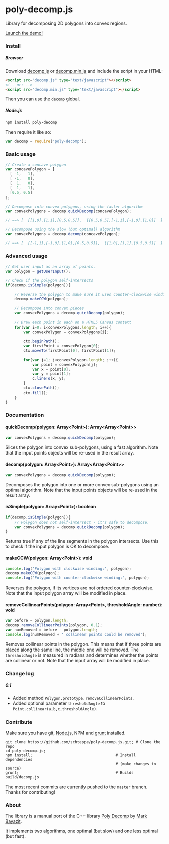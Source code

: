 poly-decomp.js
==============

Library for decomposing 2D polygons into convex regions.

[Launch the demo!](http://schteppe.github.io/poly-decomp.js/)

### Install
##### Browser
Download [decomp.js](build/decomp.js) or [decomp.min.js](build/decomp.min.js) and include the script in your HTML:
```html
<script src="decomp.js" type="text/javascript"></script>
<!-- or: -->
<script src="decomp.min.js" type="text/javascript"></script>
```

Then you can use the ```decomp``` global.

##### Node.js
```
npm install poly-decomp
```

Then require it like so:

```js
var decomp = require('poly-decomp');
```

### Basic usage
```js
// Create a concave polygon
var concavePolygon = [
  [ -1,   1],
  [ -1,   0],
  [  1,   0],
  [  1,   1],
  [0.5, 0.5]
];

// Decompose into convex polygons, using the faster algorithm
var convexPolygons = decomp.quickDecomp(concavePolygon);

// ==> [  [[1,0],[1,1],[0.5,0.5]],  [[0.5,0.5],[-1,1],[-1,0],[1,0]]  ]

// Decompose using the slow (but optimal) algorithm
var convexPolygons = decomp.decomp(concavePolygon);

// ==> [  [[-1,1],[-1,0],[1,0],[0.5,0.5]],  [[1,0],[1,1],[0.5,0.5]]  ]
```

### Advanced usage
```js
// Get user input as an array of points.
var polygon = getUserInput();

// Check if the polygon self-intersects
if(decomp.isSimple(polygon)){
    
    // Reverse the polygon to make sure it uses counter-clockwise winding
    decomp.makeCCW(polygon);
    
    // Decompose into convex pieces
    var convexPolygons = decomp.quickDecomp(polygon);
    
    // Draw each point in each on a HTML5 Canvas context
    for(var i=0; i<convexPolygons.length; i++){
        var convexPolygon = convexPolygons[i];
        
        ctx.beginPath();
        var firstPoint = convexPolygon[0];
        ctx.moveTo(firstPoint[0], firstPoint[1]);
        
        for(var j=1; j<convexPolygon.length; j++){
            var point = convexPolygon[j];
            var x = point[0];
            var y = point[1];
            c.lineTo(x, y);
        }
        ctx.closePath();
        ctx.fill();
    }
}
```

### Documentation

#### quickDecomp(polygon: Array&lt;Point&gt;): Array&lt;Array&lt;Point&gt;&gt;

```js
var convexPolygons = decomp.quickDecomp(polygon);
```

Slices the polygon into convex sub-polygons, using a fast algorithm. Note that the input points objects will be re-used in the result array.

#### decomp(polygon: Array&lt;Point&gt;): Array&lt;Array&lt;Point&gt;&gt;

```js
var convexPolygons = decomp.quickDecomp(polygon);
```

Decomposes the polygon into one or more convex sub-polygons using an optimal algorithm. Note that the input points objects will be re-used in the result array.

#### isSimple(polygon: Array&lt;Point&gt;): boolean

```js
if(decomp.isSimple(polygon)){
    // Polygon does not self-intersect - it's safe to decompose.
    var convexPolygons = decomp.quickDecomp(polygon);
}
```

Returns true if any of the line segments in the polygon intersects. Use this to check if the input polygon is OK to decompose.

#### makeCCW(polygon: Array&lt;Point&gt;): void

```js
console.log('Polygon with clockwise winding:', polygon);
decomp.makeCCW(polygon);
console.log('Polygon with counter-clockwise winding:', polygon);
```

Reverses the polygon, if its vertices are not ordered counter-clockwise. Note that the input polygon array will be modified in place.

#### removeCollinearPoints(polygon: Array&lt;Point&gt;, thresholdAngle: number): void

```js
var before = polygon.length;
decomp.removeCollinearPoints(polygon, 0.1);
var numRemoved = before - polygon.length;
console.log(numRemoved + ' collinear points could be removed');
```

Removes collinear points in the polygon. This means that if three points are placed along the same line, the middle one will be removed. The ```thresholdAngle``` is measured in radians and determines whether the points are collinear or not. Note that the input array will be modified in place.

### Change log
##### 0.1
* Added method ```Polygon.prototype.removeCollinearPoints```.
* Added optional parameter ```thresholdAngle``` to ```Point.collinear(a,b,c,thresholdAngle)```.

### Contribute
Make sure you have git, [Node.js](http://nodejs.org), NPM and [grunt](http://gruntjs.com/) installed.
```
git clone https://github.com/schteppe/poly-decomp.js.git; # Clone the repo
cd poly-decomp.js;
npm install;                                     # Install dependencies
                                                 # (make changes to source)
grunt;                                           # Builds build/decomp.js
```
The most recent commits are currently pushed to the ```master``` branch. Thanks for contributing!

### About

The library is a manual port of the C++ library [Poly Decomp](http://mnbayazit.com/406/overview) by [Mark Bayazit](http://mnbayazit.com/).

It implements two algorithms, one optimal (but slow) and one less optimal (but fast).
